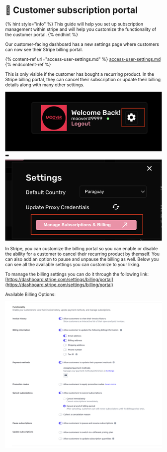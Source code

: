 # 🏧 Customer subscription portal

{% hint style="info" %}
This guide will help you set up subscription management within stripe and will help you customize the functionality of the customer portal.
{% endhint %}

Our customer-facing dashboard has a new settings page where customers can now see their Stripe billing portal.&#x20;

{% content-ref url="access-user-settings.md" %}
[access-user-settings.md](access-user-settings.md)
{% endcontent-ref %}

This is only visible if the customer has bought a recurring product. In the Stripe billing portal, they can cancel their subscription or update their billing details along with many other settings.

![](<../.gitbook/assets/Screen Shot 2022-06-26 at 1.05.05 PM (1).png>)       ➡️         ![](<../.gitbook/assets/Screen Shot 2022-06-26 at 1.05.10 PM.png>)



In Stripe, you can customize the billing portal so you can enable or disable the ability for a customer to cancel their recurring product by themself. You can also add an option to pause and unpause the billing as well. Below you can see all the available settings you can customize to your liking.

To manage the billing settings you can do it through the following link: [https://dashboard.stripe.com/settings/billing/portal](https://dashboard.stripe.com/settings/billing/portal)



Available Billing Options:



![](<../.gitbook/assets/Screen Shot 2022-06-26 at 1.00.36 PM.png>)
